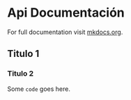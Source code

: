 # Api Documentación

For full documentation visit [mkdocs.org](https://www.mkdocs.org).

## Titulo 1

### Titulo 2

Some `code` goes here.
